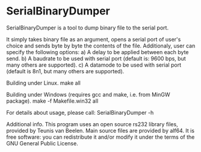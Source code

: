 # SerialBinaryDumper
SerialBinaryDumper is a tool to dump binary file to the serial port.

It simply takes binary file as an argument, opens a serial port of user's choice and sends byte by byte the contents of the file.
Additionaly, user can specify the following options:
a) A delay to be applied between each byte send.
b) A baudrate to be used with serial port (default is: 9600 bps, but many others are supported).
c) A datamode to be used with serial port (default is 8n1, but many others are supported).

Building under Linux.
make all

Building under Windows (requires gcc and make, i.e. from MinGW package).
make -f Makefile.win32 all

For details about usage, please call:
SerialBinaryDumper -h

Additional info.
This program uses an open source rs232 library files, provided by Teunis van Beelen.
Main source files are provided by alf64.
It is free software: you can redistribute it and/or modify it under the terms of the GNU General Public License.
